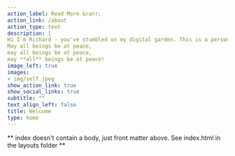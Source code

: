 ```yaml
---
action_label: Read More &rarr;
action_link: /about
action_type: text
description: |
Hi I'm Richard - you've stumbled on my digital garden. This is a personal set of projects, some aren't ready to bloom yet 🌸 
May all beings be at peace, 
may all beings be at peace, 
may **all** beings be at peace!    
image_left: true
images:
- img/self.jpeg
show_action_link: true
show_social_links: true
subtitle: ""
text_align_left: false
title: Welcome
type: home
---
```


** index doesn't contain a body, just front matter above.
See index.html in the layouts folder **
